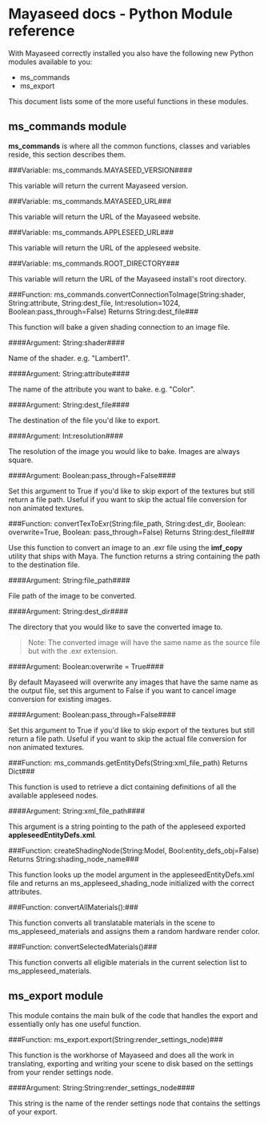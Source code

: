 Mayaseed docs - Python Module reference
=======================================

With Mayaseed correctly installed you also have the following new Python modules available to you:

+ ms_commands
+ ms_export

This document lists some of the more useful functions in these modules.

ms_commands module
------------------

**ms_commands** is where all the common functions, classes and variables reside, this section describes them. 

###Variable: ms\_commands.MAYASEED_VERSION####

This variable will return the current Mayaseed version.

###Variable: ms\_commands.MAYASEED_URL###

This variable will return the URL of the Mayaseed website.

###Variable: ms\_commands.APPLESEED_URL###

This variable will return the URL of the appleseed website.

###Variable: ms\_commands.ROOT_DIRECTORY###

This variable will return the URL of the Mayaseed install's root directory.

###Function: ms\_commands.convertConnectionToImage(String:shader, String:attribute, String:dest\_file, Int:resolution=1024, Boolean:pass_through=False) Returns String:dest\_file###

This function will bake a given shading connection to an image file. 

####Argument: String:shader####

Name of the shader. e.g. "Lambert1".

####Argument: String:attribute####

The name of the attribute you want to bake. e.g. "Color".

####Argument: String:dest\_file####

The destination of the file you'd like to export.

####Argument: Int:resolution####

The resolution of the image you would like to bake. Images are always square.

####Argument: Boolean:pass_through=False####

Set this argument to True if you'd like to skip export of the textures but still return a file path. Useful if you want to skip the actual file conversion for non animated textures.

###Function: convertTexToExr(String:file\_path, String:dest\_dir, Boolean: overwrite=True, Boolean: pass_through=False) Returns String:dest_file###

Use this function to convert an image to an .exr file using the **imf_copy** utility that ships with Maya. The function returns a string containing the path to the destination file.

####Argument: String:file\_path####

File path of the image to be converted.

####Argument: String:dest\_dir####

The directory that you would like to save the converted image to. 

> Note: The converted image will have the same name as the source file but with the .exr extension.

####Argument: Boolean:overwrite = True####

By default Mayaseed will overwrite any images that have the same name as the output file, set this argument to False if you want to cancel image conversion for existing images.

####Argument: Boolean:pass_through=False####

Set this argument to True if you'd like to skip export of the textures but still return a file path. Useful if you want to skip the actual file conversion for non animated textures.


###Function: ms\_commands.getEntityDefs(String:xml\_file\_path) Returns Dict###

This function is used to retrieve a dict containing definitions of all the available appleseed nodes.

####Argument: String:xml\_file\_path####

This argument is a string pointing to the path of the appleseed exported **appleseedEntityDefs.xml**. 

###Function: createShadingNode(String:Model, Bool:entity_defs_obj=False) Returns String:shading_node_name###

This function looks up the model argument in the appleseedEntityDefs.xml file and returns an ms_appleseed_shading_node initialized with the correct attributes.

###Function: convertAllMaterials():###

This function converts all translatable materials in the scene to ms_appleseed_materials and assigns them a random hardware render color.

###Function: convertSelectedMaterials()###

This function converts all eligible materials in the current selection list to ms_appleseed_materials.


ms_export module
----------------

This module contains the main bulk of the code that handles the export and essentially only has one useful function.

###Function: ms_export.export(String:render_settings_node)###

This function is the workhorse of Mayaseed and does all the work in translating, exporting and writing your scene to disk based on the settings from your render settings node.

####Argument: String:String:render_settings_node####

This string is the name of the render settings node that contains the settings of your export.